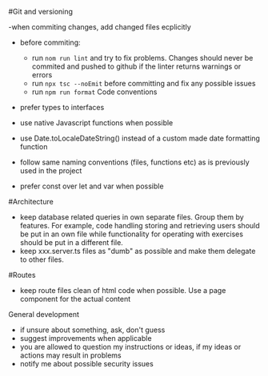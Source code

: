 #Git and versioning

-when commiting changes, add changed files ecplicitly

- before commiting:
   - run `nom run lint` and try to fix problems. Changes should never be commited and pushed to github if
  the linter returns warnings or errors
   - run `npx tsc --noEmit` before committing and fix any possible issues
   - run `npm run format`
Code conventions

- prefer types to interfaces
- use native Javascript functions when possible
- use Date.toLocaleDateString() instead of a custom made date formatting function
- follow same naming conventions (files, functions etc) as is previously used in the project
- prefer const over let and var when possible

#Architecture

- keep database related queries in own separate files. Group them by features. For example,
  code handling storing and retrieving users should be put in an own file while functionality
  for operating with exercises should be put in a different file.
- keep xxx.server.ts files as "dumb" as possible and make them delegate to other files.

#Routes

- keep route files clean of html code when possible. Use a page component for the actual content

General development

- if unsure about something, ask, don't guess
- suggest improvements when applicable
- you are allowed to question my instructions or ideas, if my ideas or actions may result in problems
- notify me about possible security issues
